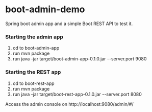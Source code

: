 # boot-admin-demo

Spring boot admin app and a simple Boot REST API to test it. 

### Starting the admin app 
 1. cd to boot-admin-app 
 2. run mvn package
 3. run java -jar target/boot-admin-app-0.1.0.jar --server.port 9080
 
### Starting the REST app 
 1. cd to boot-rest-app 
 2. run mvn package
 3. run java -jar target/boot-rest-app-0.1.0.jar --server.port 8080

Access the admin console on http://localhost:9080/admin/#/


 



